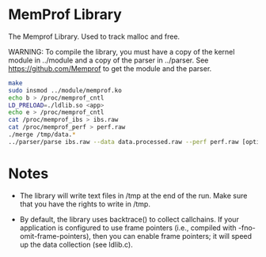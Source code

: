 MemProf Library
===============

The Memprof Library. Used to track malloc and free.


WARNING: To compile the library, you must have a copy of the kernel module in ../module and a copy of the parser in ../parser. See https://github.com/Memprof to get the module and the parser.

```bash
make 
sudo insmod ../module/memprof.ko 
echo b > /proc/memprof_cntl 
LD_PRELOAD=./ldlib.so <app> 
echo e > /proc/memprof_cntl 
cat /proc/memprof_ibs > ibs.raw 
cat /proc/memprof_perf > perf.raw 
./merge /tmp/data.* 
../parser/parse ibs.raw --data data.processed.raw --perf perf.raw [options, e.g. -M] 
```

Notes
=====
* The library will write text files in /tmp at the end of the run. Make sure that you have the rights to write in /tmp.

* By default, the library uses backtrace() to collect callchains. If your application is configured to use frame pointers (i.e., compiled with -fno-omit-frame-pointers), then you can enable frame pointers; it will speed up the data collection (see ldlib.c).
